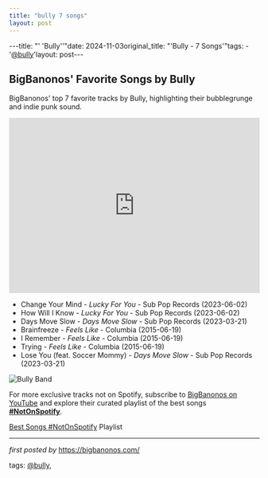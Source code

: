 ```yaml
---
title: "bully 7 songs"
layout: post
---
```

---title: "' 'Bully''"date: 2024-11-03original_title: "'Bully - 7 Songs'"tags:  - '[@bully](/tags/bully/)'layout: post---<h2>BigBanonos' Favorite Songs by Bully</h2> <!-- Search Description --><p>BigBanonos' top 7 favorite tracks by Bully, highlighting their bubblegrunge and indie punk sound.</p> <!-- Spotify Playlist Embed --><iframe src="https://open.spotify.com/embed/playlist/2dlnTZgpNgykOHkSljSb6y?utm_source=generator" width="100%" height="352" frameBorder="0" allowfullscreen="" allow="autoplay; clipboard-write; encrypted-media; fullscreen; picture-in-picture" loading="lazy"></iframe> <!-- Song Listings --><ul> <li>Change Your Mind - <em>Lucky For You</em> - Sub Pop Records (2023-06-02)</li> <li>How Will I Know - <em>Lucky For You</em> - Sub Pop Records (2023-06-02)</li> <li>Days Move Slow - <em>Days Move Slow</em> - Sub Pop Records (2023-03-21)</li> <li>Brainfreeze - <em>Feels Like</em> - Columbia (2015-06-19)</li> <li>I Remember - <em>Feels Like</em> - Columbia (2015-06-19)</li> <li>Trying - <em>Feels Like</em> - Columbia (2015-06-19)</li> <li>Lose You (feat. Soccer Mommy) - <em>Days Move Slow</em> - Sub Pop Records (2023-03-21)</li></ul> <!-- Image --><img src="https://cdn.sanity.io/images/svnaozq2/production/e3c9a0ec385e73bb2afbe6166bc27b2712926b69-1400x787.jpg?auto=format&fit=crop&w=1200&h=900" alt="Bully Band"/><!--Subscribe and Playlist Links--><div>    <p>For more exclusive tracks not on Spotify, subscribe to <a href="https://www.youtube.com/[@BigBanonos](/tags/BigBanonos/)" target="_blank">BigBanonos on YouTube</a> and explore their curated playlist of the best songs <strong>[#NotOnSpotify](/tags/NotOnSpotify/)</strong>.</p>    <p><a href="https://www.youtube.com/playlist?list=PLtuNtuTatqI0kFahUCbtbfenC_ET5O_tr" target="_blank">Best Songs [#NotOnSpotify](/tags/NotOnSpotify/) Playlist<br /></a></p></div><hr /><p><em>first posted by</em> <a href="https://bigbanonos.com/" rel="noopener" target="_new">https://bigbanonos.com/</a></p><p>tags: [@bully](/tags/bully/),</p>